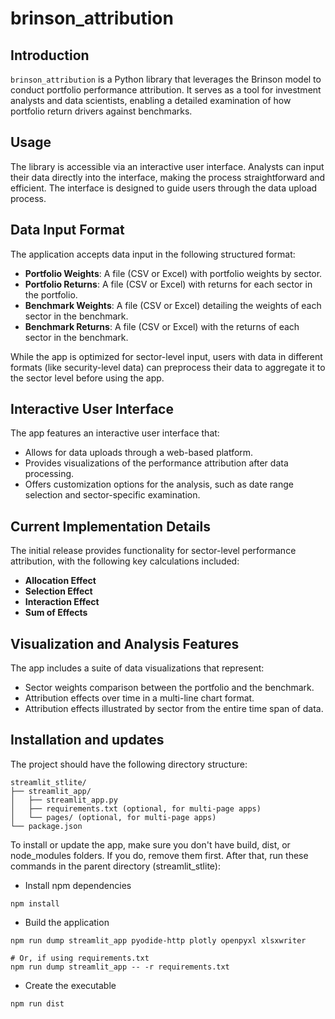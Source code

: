 # brinson_attribution

## Introduction
`brinson_attribution` is a Python library that leverages the Brinson model to conduct portfolio performance attribution. It serves as a tool for investment analysts and data scientists, enabling a detailed examination of how portfolio return drivers against benchmarks.

## Usage
The library is accessible via an interactive user interface. Analysts can input their data directly into the interface, making the process straightforward and efficient. The interface is designed to guide users through the data upload process.

## Data Input Format
The application accepts data input in the following structured format:

- **Portfolio Weights**: A file (CSV or Excel) with portfolio weights by sector.
- **Portfolio Returns**: A file (CSV or Excel) with returns for each sector in the portfolio.
- **Benchmark Weights**: A file (CSV or Excel) detailing the weights of each sector in the benchmark.
- **Benchmark Returns**: A file (CSV or Excel) with the returns of each sector in the benchmark.

While the app is optimized for sector-level input, users with data in different formats (like security-level data) can preprocess their data to aggregate it to the sector level before using the app.

## Interactive User Interface
The app features an interactive user interface that:

- Allows for data uploads through a web-based platform.
- Provides visualizations of the performance attribution after data processing.
- Offers customization options for the analysis, such as date range selection and sector-specific examination.

## Current Implementation Details
The initial release provides functionality for sector-level performance attribution, with the following key calculations included:

- **Allocation Effect**
- **Selection Effect**
- **Interaction Effect**
- **Sum of Effects**

## Visualization and Analysis Features
The app includes a suite of data visualizations that represent:

- Sector weights comparison between the portfolio and the benchmark.
- Attribution effects over time in a multi-line chart format.
- Attribution effects illustrated by sector from the entire time span of data.

## Installation and updates

The project should have the following directory structure:
```
streamlit_stlite/
├── streamlit_app/
│   ├── streamlit_app.py
│   ├── requirements.txt (optional, for multi-page apps)
│   └── pages/ (optional, for multi-page apps)
└── package.json
```

To install or update the app, make sure you don't have build, dist, or node_modules folders. If you do, remove them first. After that, run these commands in the parent directory (streamlit_stlite):

* Install npm dependencies 

```
npm install
```

* Build the application

```
npm run dump streamlit_app pyodide-http plotly openpyxl xlsxwriter

# Or, if using requirements.txt
npm run dump streamlit_app -- -r requirements.txt
```

* Create the executable

```
npm run dist
```
